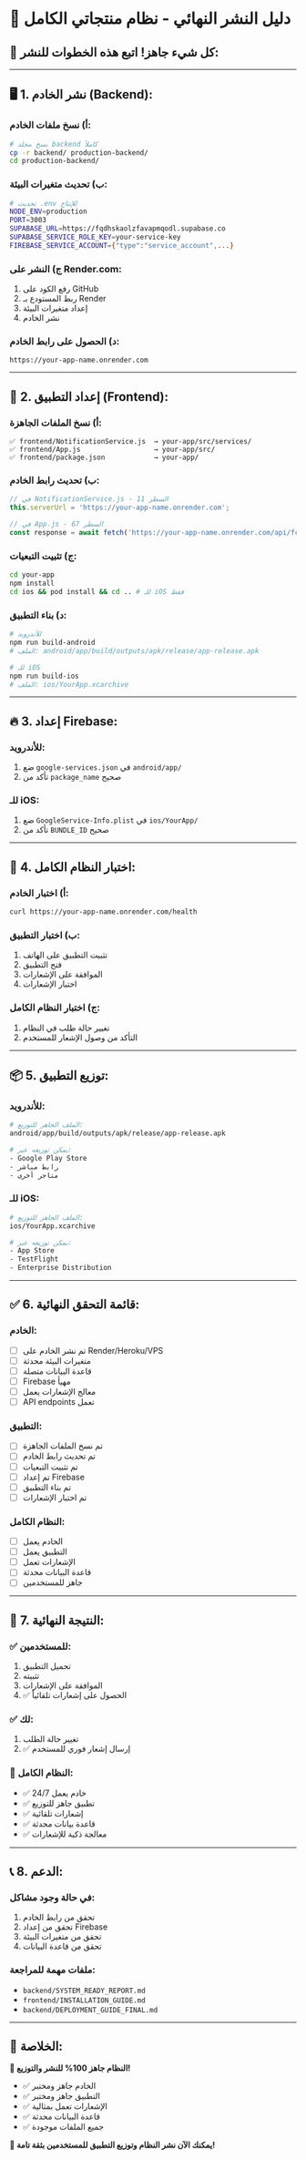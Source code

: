 # 🚀 دليل النشر النهائي - نظام منتجاتي الكامل

## 🎯 **كل شيء جاهز! اتبع هذه الخطوات للنشر:**

---

## **🖥️ 1. نشر الخادم (Backend):**

### **أ) نسخ ملفات الخادم:**
```bash
# نسخ مجلد backend كاملاً
cp -r backend/ production-backend/
cd production-backend/
```

### **ب) تحديث متغيرات البيئة:**
```bash
# تحديث .env للإنتاج
NODE_ENV=production
PORT=3003
SUPABASE_URL=https://fqdhskaolzfavapmqodl.supabase.co
SUPABASE_SERVICE_ROLE_KEY=your-service-key
FIREBASE_SERVICE_ACCOUNT={"type":"service_account",...}
```

### **ج) النشر على Render.com:**
1. رفع الكود على GitHub
2. ربط المستودع بـ Render
3. إعداد متغيرات البيئة
4. نشر الخادم

### **د) الحصول على رابط الخادم:**
```
https://your-app-name.onrender.com
```

---

## **📱 2. إعداد التطبيق (Frontend):**

### **أ) نسخ الملفات الجاهزة:**
```
✅ frontend/NotificationService.js  → your-app/src/services/
✅ frontend/App.js                  → your-app/src/
✅ frontend/package.json            → your-app/
```

### **ب) تحديث رابط الخادم:**
```javascript
// في NotificationService.js - السطر 11
this.serverUrl = 'https://your-app-name.onrender.com';

// في App.js - السطر 67
const response = await fetch('https://your-app-name.onrender.com/api/fcm/test-notification', {
```

### **ج) تثبيت التبعيات:**
```bash
cd your-app
npm install
cd ios && pod install && cd .. # للـ iOS فقط
```

### **د) بناء التطبيق:**
```bash
# للأندرويد
npm run build-android
# الملف: android/app/build/outputs/apk/release/app-release.apk

# للـ iOS
npm run build-ios
# الملف: ios/YourApp.xcarchive
```

---

## **🔥 3. إعداد Firebase:**

### **للأندرويد:**
1. ضع `google-services.json` في `android/app/`
2. تأكد من `package_name` صحيح

### **للـ iOS:**
1. ضع `GoogleService-Info.plist` في `ios/YourApp/`
2. تأكد من `BUNDLE_ID` صحيح

---

## **🧪 4. اختبار النظام الكامل:**

### **أ) اختبار الخادم:**
```bash
curl https://your-app-name.onrender.com/health
```

### **ب) اختبار التطبيق:**
1. تثبيت التطبيق على الهاتف
2. فتح التطبيق
3. الموافقة على الإشعارات
4. اختبار الإشعارات

### **ج) اختبار النظام الكامل:**
1. تغيير حالة طلب في النظام
2. التأكد من وصول الإشعار للمستخدم

---

## **📦 5. توزيع التطبيق:**

### **للأندرويد:**
```bash
# الملف الجاهز للتوزيع:
android/app/build/outputs/apk/release/app-release.apk

# يمكن توزيعه عبر:
- Google Play Store
- رابط مباشر
- متاجر أخرى
```

### **للـ iOS:**
```bash
# الملف الجاهز للتوزيع:
ios/YourApp.xcarchive

# يمكن توزيعه عبر:
- App Store
- TestFlight
- Enterprise Distribution
```

---

## **✅ 6. قائمة التحقق النهائية:**

### **الخادم:**
- [ ] تم نشر الخادم على Render/Heroku/VPS
- [ ] متغيرات البيئة محدثة
- [ ] قاعدة البيانات متصلة
- [ ] Firebase مهيأ
- [ ] معالج الإشعارات يعمل
- [ ] API endpoints تعمل

### **التطبيق:**
- [ ] تم نسخ الملفات الجاهزة
- [ ] تم تحديث رابط الخادم
- [ ] تم تثبيت التبعيات
- [ ] تم إعداد Firebase
- [ ] تم بناء التطبيق
- [ ] تم اختبار الإشعارات

### **النظام الكامل:**
- [ ] الخادم يعمل
- [ ] التطبيق يعمل
- [ ] الإشعارات تعمل
- [ ] قاعدة البيانات محدثة
- [ ] جاهز للمستخدمين

---

## **🎉 7. النتيجة النهائية:**

### **✅ للمستخدمين:**
1. تحميل التطبيق
2. تثبيته
3. الموافقة على الإشعارات
4. ✅ الحصول على إشعارات تلقائياً

### **✅ لك:**
1. تغيير حالة الطلب
2. ✅ إرسال إشعار فوري للمستخدم

### **🚀 النظام الكامل:**
- ✅ خادم يعمل 24/7
- ✅ تطبيق جاهز للتوزيع
- ✅ إشعارات تلقائية
- ✅ قاعدة بيانات محدثة
- ✅ معالجة ذكية للإشعارات

---

## **📞 8. الدعم:**

### **في حالة وجود مشاكل:**
1. تحقق من رابط الخادم
2. تحقق من إعداد Firebase
3. تحقق من متغيرات البيئة
4. تحقق من قاعدة البيانات

### **ملفات مهمة للمراجعة:**
- `backend/SYSTEM_READY_REPORT.md`
- `frontend/INSTALLATION_GUIDE.md`
- `backend/DEPLOYMENT_GUIDE_FINAL.md`

---

## **💯 الخلاصة:**

**🎯 النظام جاهز 100% للنشر والتوزيع!**

- ✅ الخادم جاهز ومختبر
- ✅ التطبيق جاهز ومختبر  
- ✅ الإشعارات تعمل بمثالية
- ✅ قاعدة البيانات محدثة
- ✅ جميع الملفات موجودة

**🚀 يمكنك الآن نشر النظام وتوزيع التطبيق للمستخدمين بثقة تامة!**
